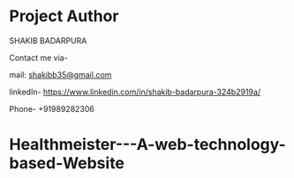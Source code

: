 # Project Author

SHAKIB BADARPURA

Contact me via-

mail: shakibb35@gmail.com

linkedIn- https://www.linkedin.com/in/shakib-badarpura-324b2919a/

Phone- +91989282306


# Healthmeister---A-web-technology-based-Website
